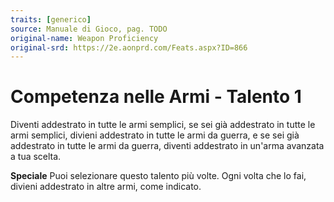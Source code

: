 ```yaml
---
traits: [generico]
source: Manuale di Gioco, pag. TODO
original-name: Weapon Proficiency
original-srd: https://2e.aonprd.com/Feats.aspx?ID=866
---
```


# Competenza nelle Armi - Talento 1

Diventi addestrato in tutte le armi semplici, se sei già addestrato in tutte le
armi semplici, divieni addestrato in tutte le armi da guerra, e se sei già
addestrato in tutte le armi da guerra, diventi addestrato in un'arma avanzata a
tua scelta.

**Speciale** Puoi selezionare questo talento più volte. Ogni volta che lo fai,
divieni addestrato in altre armi, come indicato.
